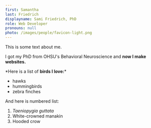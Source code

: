 ```yaml
---
first: Samantha
last: Friedrich
displayname: Sami Friedrich, PhD
role: Web Developer
pronouns: null
photo: /images/people/favicon-light.png
---
```

This is some text about me.

I got my PhD from OHSU's Behavioral Neuroscience and **now I make websites.**

\*Here is a list of **birds I love:***

* hawks
* hummingbirds
* zebra finches



And here is numbered list:

1. *Taeniopygia guttata*
2. White-crowned manakin
3. Hooded crow